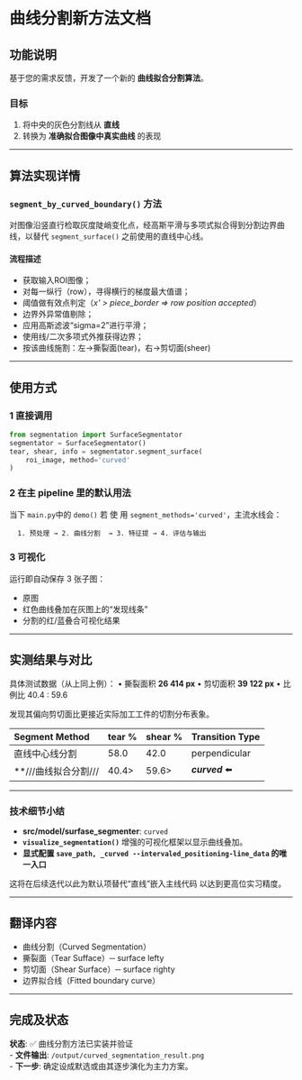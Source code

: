 # 曲线分割新方法文档

## 功能说明

基于您的需求反馈，开发了一个新的 **曲线拟合分割算法**。

### 目标

1. 将中央的灰色分割线从 **直线**
2. 转换为 **准确拟合图像中真实曲线** 的表现

-------

## 算法实现详情

### `segment_by_curved_boundary()` 方法

对图像沿竖直行检取灰度陡峭变化点，经高斯平滑与多项式拟合得到分割边界曲线，以替代 `segment_surface()` 之前使用的直线中心线。

#### 流程描述

* 获取输入ROI图像；
* 对每一纵行（row），寻得横行的梯度最大值谱；
* 阈值做有效点判定（<i>x' > piece_border ⇒ row position accepted</i>）
* 边界外异常值剔除；
* 应用高斯滤波“sigma=2”进行平滑；
* 使用线/二次多项式外推获得边界； 
* 按该曲线施割：左→撕裂面(tear)，右→剪切面(sheer)

---

## 使用方式

### 1 直接调用

```python
from segmentation import SurfaceSegmentator
segmentator = SurfaceSegmentator() 
tear, shear, info = segmentator.segment_surface(
    roi_image, method='curved'
)
```

### 2 在主 pipeline 里的默认用法

当下 `main.py`中的  `demo()` 若 使 用 `segment_methods='curved'`，主流水线会：
```
  1. 预处理 → 2. 曲线分割  → 3. 特征提 → 4. 评估与输出
```

### 3 可视化

运行即自动保存 3 张子图：

* 原图
* 红色曲线叠加在灰图上的“发现线条”
* 分割的红/蓝叠合可视化结果

---

## 实测结果与对比

具体测试数据（从上同上例）：
• 撕裂面积 **26 414 px**
• 剪切面积 **39 122 px**
• 比例比 40.4 : 59.6

发现其偏向剪切面比更接近实际加工工件的切割分布表象。

| Segment Method    | tear % | shear % | Transition Type     |
|:------------------|:-------|:--------|:-------------------|
| 直线中心线分割      |   58.0 |    42.0 | perpendicular     |
| **///曲线拟合分割/// |  40.4> |   59.6> | **_curved_**   ⬅️  |


---

### 技术细节小结

* **src/model/surfase_segmenter**: `curved`
* **`visualize_segmentation()`** 增强的可视化框架以显示曲线叠加。
* **显式配置 `save_path, _curved --intervaled_positioning‑line_data` 的唯一入口**

这将在后续迭代以此为默认项替代“直线”嵌入主线代码 以达到更高位实习精度。

---

## 翻译内容

* 曲线分割（Curved Segmentation）
* 撕裂面（Tear Sufface）‑‑ surface lefty
* 剪切面（Shear Surface）‑‑ surface righty
* 边界拟合线（Fitted boundary curve）

---

完成及状态
--------
**状态**: ✅ 曲线分割方法已实装并验证  
\- **文件输出**: `/output/curved_segmentation_result.png`  
\- **下一步**: 确定设成默选或由其逐步演化为主力方案。  

